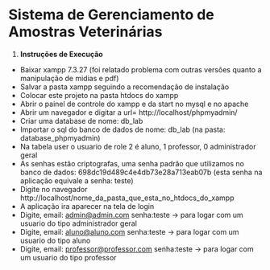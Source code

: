 # Sistema de Gerenciamento de Amostras Veterinárias

1. **Instruções de Execução**
- Baixar xampp 7.3.27 (foi relatado problema com outras versões quanto a manipulação de midias e pdf)
- Salvar a pasta xampp seguindo a recomendação de instalação
- Colocar este projeto na pasta htdocs do xampp
- Abrir o painel de controle do xampp e da start no mysql e no apache
- Abrir um navegador e digitar a url= http://localhost/phpmyadmin/
- Criar uma database de nome: db_lab
- Importar o sql do banco de dados de nome: db_lab (na pasta: database_phpmyadmin)
- Na tabela user o usuario de role 2 é aluno, 1 professor, 0 administrador geral
- As senhas estão criptografas, uma senha padrão que utilizamos no banco de dados: 698dc19d489c4e4db73e28a713eab07b  (esta senha na aplicação equivale a senha: teste)
- Digite no navegador http://localhost/nome_da_pasta_que_esta_no_htdocs_do_xampp
- A aplicação ira aparecer na tela de login
- Digite, email: admin@admin.com            senha:teste   -> para logar com um usuario do tipo administrador geral
- Digite, email: aluno@aluno.com            senha:teste   -> para logar com um usuario do tipo aluno
- Digite, email: professor@professor.com    senha:teste   -> para logar com um usuario do tipo professor



